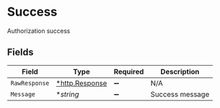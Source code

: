 # Success

Authorization success


## Fields

| Field                                                  | Type                                                   | Required                                               | Description                                            |
| ------------------------------------------------------ | ------------------------------------------------------ | ------------------------------------------------------ | ------------------------------------------------------ |
| `RawResponse`                                          | [*http.Response](https://pkg.go.dev/net/http#Response) | :heavy_minus_sign:                                     | N/A                                                    |
| `Message`                                              | **string*                                              | :heavy_minus_sign:                                     | Success message                                        |